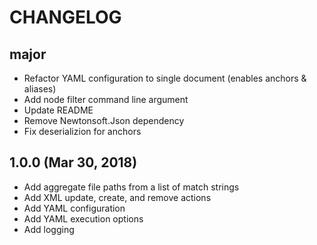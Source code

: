 # CHANGELOG

## major
* Refactor YAML configuration to single document (enables anchors & aliases)
* Add node filter command line argument
* Update README
* Remove Newtonsoft.Json dependency
* Fix deserializion for anchors

## 1.0.0 (Mar 30, 2018)
* Add aggregate file paths from a list of match strings
* Add XML update, create, and remove actions
* Add YAML configuration
* Add YAML execution options
* Add logging
